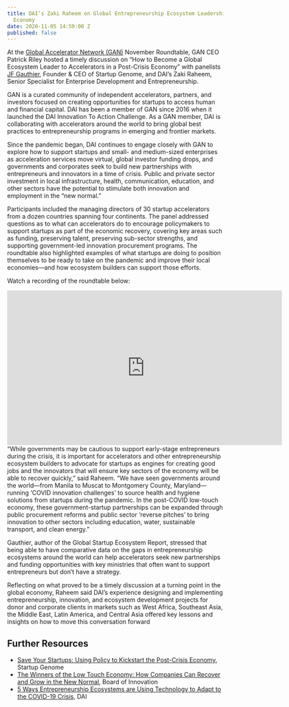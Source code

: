 ```yaml
---
title: DAI’s Zaki Raheem on Global Entrepreneurship Ecosystem Leadership in a Post-Crisis
  Economy
date: 2020-11-05 14:59:00 Z
published: false
---
```


At the [Global Accelerator Network (GAN)](https://www.gan.co/) November Roundtable, GAN CEO Patrick Riley hosted a timely discussion on “How to Become a Global Ecosystem Leader to Accelerators in a Post-Crisis Economy” with panelists [JF Gauthier](https://www.linkedin.com/in/jfgauthier/), Founder & CEO of Startup Genome, and DAI’s Zaki Raheem, Senior Specialist for Enterprise Development and Entrepreneurship.

GAN is a curated community of independent accelerators, partners, and investors focused on creating opportunities for startups to access human and financial capital. DAI has been a member of GAN since 2016 when it launched the DAI Innovation To Action Challenge. As a GAN member, DAI is collaborating with accelerators around the world to bring global best practices to entrepreneurship programs in emerging and frontier markets. 

Since the pandemic began, DAI continues to engage closely with GAN to explore how to support startups and small- and medium-sized enterprises as acceleration services move virtual, global investor funding drops, and governments and corporates seek to build new partnerships with entrepreneurs and innovators in a time of crisis. Public and private sector investment in local infrastructure, health, communication, education, and other sectors have the potential to stimulate both innovation and employment in the “new normal.” 

Participants included the managing directors of 30 startup accelerators from a dozen countries spanning four continents. The panel addressed questions as to what can accelerators do to encourage policymakers to support startups as part of the economic recovery, covering key areas such as funding, preserving talent, preserving sub-sector strengths, and supporting government-led innovation procurement programs. The roundtable also highlighted examples of what startups are doing to position themselves to be ready to take on the pandemic and improve their local economies—and how ecosystem builders can support those efforts.

Watch a recording of the roundtable below:
<iframe src="https://player.vimeo.com/video/476011713" width="640" height="360" frameborder="0" allow="autoplay; fullscreen" allowfullscreen></iframe>
“While governments may be cautious to support early-stage entrepreneurs during the crisis, it is important for accelerators and other entrepreneurship ecosystem builders to advocate for startups as engines for creating good jobs and the innovators that will ensure key sectors of the economy will be able to recover quickly,” said Raheem. “We have seen governments around the world—from Manila to Muscat to Montgomery County, Maryland—running ‘COVID innovation challenges’ to source health and hygiene solutions from startups during the pandemic. In the post-COVID low-touch economy, these government-startup partnerships can be expanded through public procurement reforms and public sector ‘reverse pitches’ to bring innovation to other sectors including education, water, sustainable transport, and clean energy.”

Gauthier, author of the Global Startup Ecosystem Report, stressed that being able to have comparative data on the gaps in entrepreneurship ecosystems around the world can help accelerators seek new partnerships and funding opportunities with key ministries that often want to support entrepreneurs but don’t have a strategy.

Reflecting on what proved to be a timely discussion at a turning point in the global economy, Raheem said DAI’s experience designing and implementing entrepreneurship, innovation, and ecosystem development projects for donor and corporate clients in markets such as West Africa, Southeast Asia, the Middle East, Latin America, and Central Asia offered key lessons and insights on how to move this conversation forward

## Further Resources

* [Save Your Startups: Using Policy to Kickstart the Post-Crisis Economy](https://startupgenome.com/article/save-your-startups-using-policy-to-kick-start-post-crisis-economy), Startup Genome
* [The Winners of the Low Touch Economy: How Companies Can Recover and Grow in the New Normal](https://www.boardofinnovation.com/low-touch-economy/), Board of Innovation
* [5 Ways Entrepreneurship Ecosystems are Using Technology to Adapt to the COVID-19 Crisis](https://dai-global-digital.com/5-ways-entrepreneurship-ecosystems-are-using-technology-to-adapt-to-the-covid-19-crisis.html), DAI